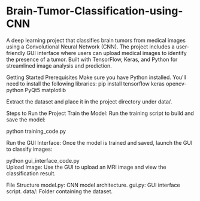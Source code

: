 # Brain-Tumor-Classification-using-CNN
A deep learning project that classifies brain tumors from medical images using a Convolutional Neural Network (CNN). The project includes a user-friendly GUI interface where users can upload medical images to identify the presence of a tumor. Built with TensorFlow, Keras, and Python for streamlined image analysis and prediction.

Getting Started
Prerequisites
Make sure you have Python installed. You'll need to install the following libraries:
pip install tensorflow keras opencv-python PyQt5 matplotlib  

Extract the dataset and place it in the project directory under data/.

Steps to Run the Project
Train the Model:
Run the training script to build and save the model:

python training_code.py  

Run the GUI Interface:
Once the model is trained and saved, launch the GUI to classify images:

python gui_interface_code.py  
Upload Image:
Use the GUI to upload an MRI image and view the classification result.

File Structure
model.py: CNN model architecture.
gui.py: GUI interface script.
data/: Folder containing the dataset.
